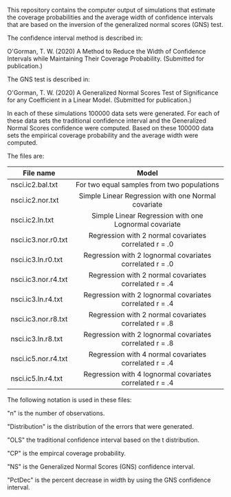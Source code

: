 
This repository contains the computer output of simulations that estimate 
the coverage probabilities and the average width of confidence intervals 
that are based on the inversion of the generalized normal scores (GNS) test. 

The confidence interval method is described in:

O'Gorman, T. W. (2020) A Method to Reduce the Width of Confidence Intervals while Maintaining 
Their Coverage Probability. (Submitted for publication.)

The GNS test is described in:

O'Gorman, T. W. (2020) A Generalized Normal Scores Test of Significance
for any Coefficient in a Linear Model. (Submitted for publication.)

In each of these simulations 100000 data sets were generated. For each of these 
data sets the traditional confidence interval and the Generalized Normal 
Scores confidence were computed. Based on these 100000 data sets the 
empirical coverage probability and the average width were computed.

The files are:

|        File name     |              Model|
|----------------------|:------------------:|
|nsci.ic2.bal.txt      |For two equal samples from two populations|
|nsci.ic2.nor.txt      |Simple Linear Regression with one Normal covariate|
|nsci.ic2.ln.txt       |Simple Linear Regression with one Lognormal covariate|
|nsci.ic3.nor.r0.txt   |Regression with 2 normal covariates correlated r = .0|
|nsci.ic3.ln.r0.txt    |Regression with 2 lognormal covariates correlated r = .0|
|nsci.ic3.nor.r4.txt   |Regression with 2 normal covariates correlated r = .4|
|nsci.ic3.ln.r4.txt    |Regression with 2 lognormal covariates correlated r = .4|
|nsci.ic3.nor.r8.txt   |Regression with 2 normal covariates correlated r = .8|
|nsci.ic3.ln.r8.txt    |Regression with 2 lognormal covariates correlated r = .8|
|nsci.ic5.nor.r4.txt   |Regression with 4 normal covariates correlated r = .4|
|nsci.ic5.ln.r4.txt    |Regression with 4 lognormal covariates correlated r = .4| 




The following notation is used in these files:

"n" is the number of observations.

"Distribution" is the distribution of the errors that were generated.

"OLS" the traditional confidence interval based on the t distribution. 

"CP" is the empircal coverage probability.

"NS" is the Generalized Normal Scores (GNS) confidence interval. 

"PctDec" is the percent decrease in width by using the GNS confidence interval.



